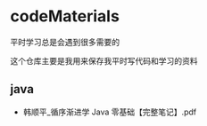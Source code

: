 # codeMaterials

平时学习总是会遇到很多需要的

这个仓库主要是我用来保存我平时写代码和学习的资料

## java

- 韩顺平\_循序渐进学 Java 零基础【完整笔记】.pdf
